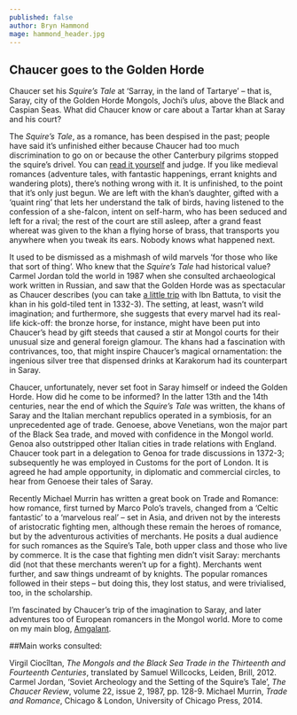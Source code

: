 ```yaml
---
published: false
author: Bryn Hammond
mage: hammond_header.jpg
---
```


## Chaucer goes to the Golden Horde

Chaucer set his _Squire’s Tale_ at ‘Sarray, in the land of Tartarye’ – that is, Saray, city of the Golden Horde Mongols, Jochi’s _ulus_, above the Black and Caspian Seas. What did Chaucer know or care about a Tartar khan at Saray and his court?

The _Squire’s Tale_, as a romance, has been despised in the past; people have said it’s unfinished either because Chaucer had too much discrimination to go on or because the other Canterbury pilgrims stopped the squire’s drivel. You can [read it yourself](http://www.librarius.com/cantales.htm) and judge. If you like medieval romances (adventure tales, with fantastic happenings, errant knights and wandering plots), there’s nothing wrong with it. It is unfinished, to the point that it’s only just begun. We are left with the khan’s daughter, gifted with a ‘quaint ring’ that lets her understand the talk of birds, having listened to the confession of a she-falcon, intent on self-harm, who has been seduced and left for a rival; the rest of the court are still asleep, after a grand feast whereat was given to the khan a flying horse of brass, that transports you anywhere when you tweak its ears. Nobody knows what happened next.

It used to be dismissed as a mishmash of wild marvels ‘for those who like that sort of thing’. Who knew that the _Squire’s Tale_ had historical value? Carmel Jordan told the world in 1987 when she consulted archaeological work written in Russian, and saw that the Golden Horde was as spectacular as Chaucer describes (you can take [a little trip](http://ibnbattuta.berkeley.edu/6goldenhorde.html) with Ibn Battuta, to visit the khan in his gold-tiled tent in 1332-3). The setting, at least, wasn’t wild imagination; and furthermore, she suggests that every marvel had its real-life kick-off: the bronze horse, for instance, might have been put into Chaucer’s head by gift steeds that caused a stir at Mongol courts for their unusual size and general foreign glamour. The khans had a fascination with contrivances, too, that might inspire Chaucer’s magical ornamentation: the ingenious silver tree that dispensed drinks at Karakorum had its counterpart in Saray.

Chaucer, unfortunately, never set foot in Saray himself or indeed the Golden Horde. How did he come to be informed? In the latter 13th and the 14th centuries, near the end of which the _Squire’s Tale_ was written, the khans of Saray and the Italian merchant republics operated in a symbiosis, for an unprecedented age of trade. Genoese, above Venetians, won the major part of the Black Sea trade, and moved with confidence in the Mongol world. Genoa also outstripped other Italian cities in trade relations with England. Chaucer took part in a delegation to Genoa for trade discussions in 1372-3; subsequently he was employed in Customs for the port of London. It is agreed he had ample opportunity, in diplomatic and commercial circles, to hear from Genoese their tales of Saray.

Recently Michael Murrin has written a great book on Trade and Romance: how romance, first turned by Marco Polo’s travels, changed from a ‘Celtic fantastic’ to a ‘marvelous real’ – set in Asia, and driven not by the interests of aristocratic fighting men, although these remain the heroes of romance, but by the adventurous activities of merchants. He posits a dual audience for such romances as the Squire’s Tale, both upper class and those who live by commerce. It is the case that fighting men didn’t visit Saray: merchants did (not that these merchants weren’t up for a fight). Merchants went further, and saw things undreamt of by knights. The popular romances followed in their steps – but doing this, they lost status, and were trivialised, too, in the scholarship.

I’m fascinated by Chaucer’s trip of the imagination to Saray, and later adventures too of European romancers in the Mongol world. More to come on my main blog, [Amgalant](http://amgalant.com/).

##Main works consulted:

Virgil Ciocîltan, _The Mongols and the Black Sea Trade in the Thirteenth and Fourteenth Centuries_, translated by Samuel Willcocks, Leiden, Brill, 2012. 
Carmel Jordan, ‘Soviet Archeology and the Setting of the Squire’s Tale’, _The Chaucer Review_, volume 22, issue 2, 1987, pp. 128-9.
Michael Murrin, _Trade and Romance_, Chicago & London, University of Chicago Press, 2014.
